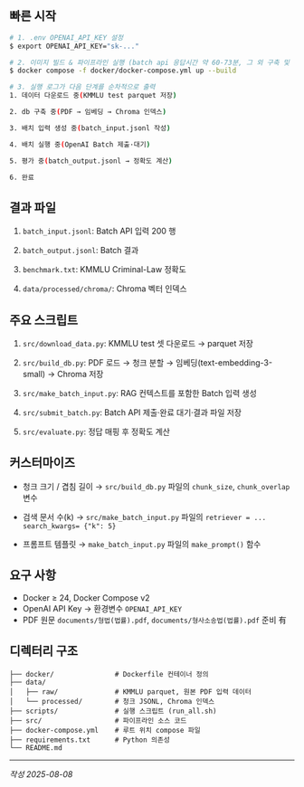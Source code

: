 ## 빠른 시작
```bash
# 1. .env OPENAI_API_KEY 설정
$ export OPENAI_API_KEY="sk-..."

# 2. 이미지 빌드 & 파이프라인 실행 (batch api 응답시간 약 60-73분, 그 외 구축 및 평가 작업시간 3-4분)
$ docker compose -f docker/docker-compose.yml up --build

# 3. 실행 로그가 다음 단계를 순차적으로 출력
1. 데이터 다운로드 중(KMMLU test parquet 저장)

2. db 구축 중(PDF → 임베딩 → Chroma 인덱스)

3. 배치 입력 생성 중(batch_input.jsonl 작성)

4. 배치 실행 중(OpenAI Batch 제출·대기)

5. 평가 중(batch_output.jsonl → 정확도 계산)

6. 완료
```


## 결과 파일
1.  `batch_input.jsonl`: Batch API 입력 200 행

2.  `batch_output.jsonl`: Batch 결과 

3.  `benchmark.txt`: KMMLU Criminal-Law 정확도

4.  `data/processed/chroma/`: Chroma 벡터 인덱스


## 주요 스크립트
1. `src/download_data.py`: KMMLU test 셋 다운로드 → parquet 저장 

2. `src/build_db.py`: PDF 로드 → 청크 분할 → 임베딩(text-embedding-3-small) → Chroma 저장 

3. `src/make_batch_input.py`: RAG 컨텍스트를 포함한 Batch 입력 생성 

4. `src/submit_batch.py`: Batch API 제출·완료 대기·결과 파일 저장 

5. `src/evaluate.py`: 정답 매핑 후 정확도 계산 


## 커스터마이즈
* 청크 크기 / 겹침 길이 → `src/build_db.py` 파일의 `chunk_size`, `chunk_overlap` 변수

* 검색 문서 수(k) → `src/make_batch_input.py` 파일의 `retriever = ... search_kwargs=
{"k": 5}`

* 프롬프트 템플릿 → `make_batch_input.py` 파일의 `make_prompt()` 함수


## 요구 사항
* Docker ≥ 24, Docker Compose v2
* OpenAI API Key     → 환경변수 `OPENAI_API_KEY`
* PDF 원문 `documents/형법(법률).pdf`, `documents/형사소송법(법률).pdf` 준비 有


## 디렉터리 구조
```
├── docker/               # Dockerfile 컨테이너 정의
├── data/
│   ├── raw/              # KMMLU parquet, 원본 PDF 입력 데이터
│   └── processed/        # 청크 JSONL, Chroma 인덱스
├── scripts/              # 실행 스크립트 (run_all.sh)
├── src/                  # 파이프라인 소스 코드
├── docker-compose.yml    # 루트 위치 compose 파일
├── requirements.txt      # Python 의존성
└── README.md
```


---
*작성 2025-08-08*